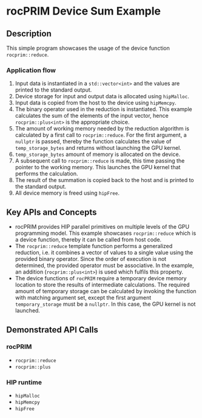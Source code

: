 # rocPRIM Device Sum Example

## Description

This simple program showcases the usage of the device function `rocprim::reduce`.

### Application flow

1. Input data is instantiated in a `std::vector<int>` and the values are printed to the standard output.
2. Device storage for input and output data is allocated using `hipMalloc`.
3. Input data is copied from the host to the device using `hipMemcpy`.
4. The binary operator used in the reduction is instantiated. This example calculates the sum of the elements of the input vector, hence `rocprim::plus<int>` is the appropriate choice.
5. The amount of working memory needed by the reduction algorithm is calculated by a first call to `rocprim::reduce`. For the first argument, a `nullptr` is passed, thereby the function calculates the value of `temp_storage_bytes` and returns without launching the GPU kernel.
6. `temp_storage_bytes` amount of memory is allocated on the device.
7. A subsequent call to `rocprim::reduce` is made, this time passing the pointer to the working memory. This launches the GPU kernel that performs the calculation.
8. The result of the summation is copied back to the host and is printed to the standard output.
9. All device memory is freed using `hipFree`.

## Key APIs and Concepts

- rocPRIM provides HIP parallel primitives on multiple levels of the GPU programming model. This example showcases `rocprim::reduce` which is a device function, thereby it can be called from host code.
- The `rocprim::reduce` template function performs a generalized reduction, i.e. it combines a vector of values to a single value using the provided binary operator. Since the order of execution is not determined, the provided operator must be associative. In the example, an addition (`rocprim::plus<int>`) is used which fulfils this property.
- The device functions of `rocPRIM` require a temporary device memory location to store the results of intermediate calculations. The required amount of temporary storage can be calculated by invoking the function with matching argument set, except the first argument `temporary_storage` must be a `nullptr`. In this case, the GPU kernel is not launched.

## Demonstrated API Calls

### rocPRIM

- `rocprim::reduce`
- `rocprim::plus`

### HIP runtime

- `hipMalloc`
- `hipMemcpy`
- `hipFree`
